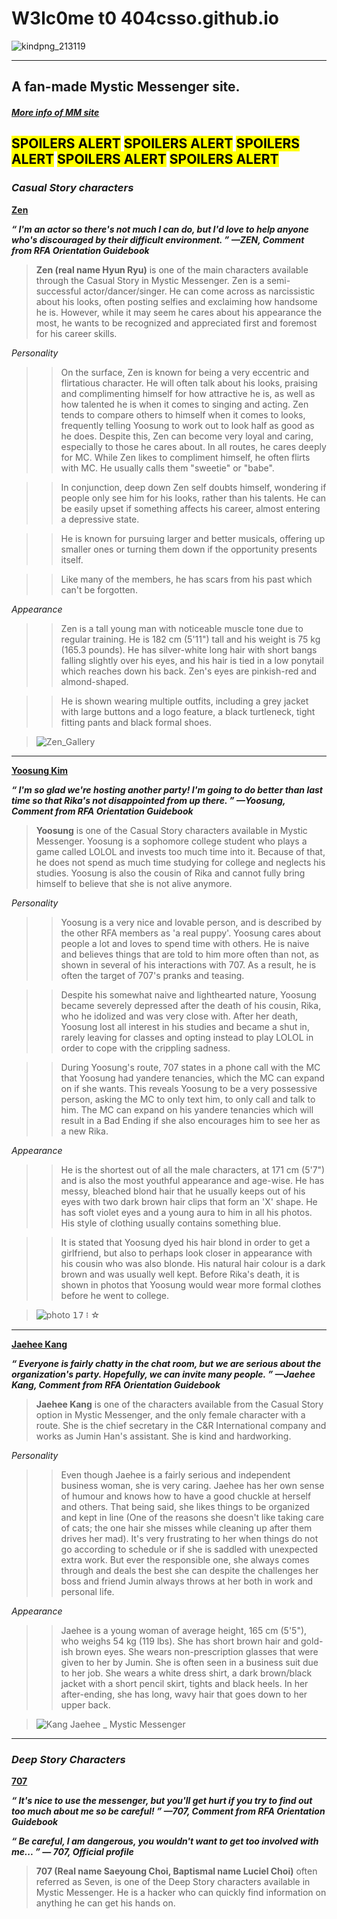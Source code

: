 # W3lc0me t0 404csso.github.io

![kindpng_213119](https://user-images.githubusercontent.com/118145851/202852845-3b99a1fd-8bf8-4d64-97e5-3e9d23e3226f.png)

---
## A fan-made Mystic Messenger site. 
##### [More info of MM site](https://mystic-messenger.fandom.com/wiki/Mystic_Messenger_Wiki)
<mark>SPOILERS ALERT</mark> <mark>SPOILERS ALERT</mark> <mark>SPOILERS ALERT</mark> <mark>SPOILERS ALERT</mark> <mark>SPOILERS ALERT</mark> 
---

### ***Casual Story characters***

**[Zen](https://mystic-messenger.fandom.com/wiki/Zen)**

***“	I'm an actor so there's not much I can do, but I'd love to help anyone who's discouraged by their difficult environment.	”
—ZEN, Comment from RFA Orientation Guidebook***

>   **Zen (real name Hyun Ryu)** is one of the main characters available through the Casual Story in Mystic Messenger. Zen is a semi-successful actor/dancer/singer. He can come across as narcissistic about his looks, often posting selfies and exclaiming how handsome he is. However, while it may seem he cares about his appearance the most, he wants to be recognized and appreciated first and foremost for his career skills.

*Personality*

>> On the surface, Zen is known for being a very eccentric and flirtatious character. He will often talk about his looks, praising and complimenting himself for how attractive he is, as well as how talented he is when it comes to singing and acting. Zen tends to compare others to himself when it comes to looks, frequently telling Yoosung to work out to look half as good as he does. Despite this, Zen can become very loyal and caring, especially to those he cares about. In all routes, he cares deeply for MC. While Zen likes to compliment himself, he often flirts with MC. He usually calls them "sweetie" or "babe".

>> In conjunction, deep down Zen self doubts himself, wondering if people only see him for his looks, rather than his talents. He can be easily upset if something affects his career, almost entering a depressive state.

>> He is known for pursuing larger and better musicals, offering up smaller ones or turning them down if the opportunity presents itself.

>> Like many of the members, he has scars from his past which can't be forgotten.

*Appearance*

>> Zen is a tall young man with noticeable muscle tone due to regular training. He is 182 cm (5'11") tall and his weight is 75 kg (165.3 pounds). He has silver-white long hair with short bangs falling slightly over his eyes, and his hair is tied in a low ponytail which reaches down his back. Zen's eyes are pinkish-red and almond-shaped.

>> He is shown wearing multiple outfits, including a grey jacket with large buttons and a logo feature, a black turtleneck, tight fitting pants and black formal shoes.

> ![Zen_Gallery](https://user-images.githubusercontent.com/118145851/202853451-c8ac2711-6e7b-4eb0-aa6d-a5239d3f3edc.png)

---

**[Yoosung Kim](https://mystic-messenger.fandom.com/wiki/Yoosung)**

***“	I'm so glad we're hosting another party! I'm going to do better than last time so that Rika's not disappointed from up there.	”
—Yoosung, Comment from RFA Orientation Guidebook***

> **Yoosung** is one of the Casual Story characters available in Mystic Messenger. Yoosung is a sophomore college student who plays a game called LOLOL and invests too much time into it. Because of that, he does not spend as much time studying for college and neglects his studies. Yoosung is also the cousin of Rika and cannot fully bring himself to believe that she is not alive anymore.

*Personality*

>> Yoosung is a very nice and lovable person, and is described by the other RFA members as 'a real puppy'. Yoosung cares about people a lot and loves to spend time with others. He is naive and believes things that are told to him more often than not, as shown in several of his interactions with 707. As a result, he is often the target of 707's pranks and teasing.

>> Despite his somewhat naive and lighthearted nature, Yoosung became severely depressed after the death of his cousin, Rika, who he idolized and was very close with. After her death, Yoosung lost all interest in his studies and became a shut in, rarely leaving for classes and opting instead to play LOLOL in order to cope with the crippling sadness.

>> During Yoosung's route, 707 states in a phone call with the MC that Yoosung had yandere tenancies, which the MC can expand on if she wants. This reveals Yoosung to be a very possessive person, asking the MC to only text him, to only call and talk to him. The MC can expand on his yandere tenancies which will result in a Bad Ending if she also encourages him to see her as a new Rika.

*Appearance*

>> He is the shortest out of all the male characters, at 171 cm (5'7") and is also the most youthful appearance and age-wise. He has messy, bleached blond hair that he usually keeps out of his eyes with two dark brown hair clips that form an 'X' shape. He has soft violet eyes and a young aura to him in all his photos. His style of clothing usually contains something blue.

>> It is stated that Yoosung dyed his hair blond in order to get a girlfriend, but also to perhaps look closer in appearance with his cousin who was also blonde. His natural hair colour is a dark brown and was usually well kept. Before Rika's death, it is shown in photos that Yoosung would wear more formal clothes before he went to college.

> ![photo 𝟣𝟩 ፧ ☆](https://user-images.githubusercontent.com/118145851/202853489-8190e9b3-4394-45b4-9804-8f89378d511c.jpg)

---

**[Jaehee Kang](https://mystic-messenger.fandom.com/wiki/Jaehee_Kang)**

***“	Everyone is fairly chatty in the chat room, but we are serious about the organization's party. Hopefully, we can invite many people.	”
—Jaehee Kang, Comment from RFA Orientation Guidebook***

> **Jaehee Kang** is one of the characters available from the Casual Story option in Mystic Messenger, and the only female character with a route. She is the chief secretary in the C&R International company and works as Jumin Han's assistant. She is kind and hardworking.

*Personality*

>> Even though Jaehee is a fairly serious and independent business woman, she is very caring. Jaehee has her own sense of humour and knows how to have a good chuckle at herself and others. That being said, she likes things to be organized and kept in line (One of the reasons she doesn't like taking care of cats; the one hair she misses while cleaning up after them drives her mad). It's very frustrating to her when things do not go according to schedule or if she is saddled with unexpected extra work. But ever the responsible one, she always comes through and deals the best she can despite the challenges her boss and friend Jumin always throws at her both in work and personal life.

*Appearance*

>> Jaehee is a young woman of average height, 165 cm (5'5"), who weighs 54 kg (119 lbs). She has short brown hair and gold-ish brown eyes. She wears non-prescription glasses that were given to her by Jumin. She is often seen in a business suit due to her job. She wears a white dress shirt, a dark brown/black jacket with a short pencil skirt, tights and black heels. In her after-ending, she has long, wavy hair that goes down to her upper back.

> ![Kang Jaehee _ Mystic Messenger](https://user-images.githubusercontent.com/118145851/202853497-d432dfb9-4b8c-4d5c-9675-ec084bdc31f4.jpg)

---

### ***Deep Story Characters***

**[707](https://mystic-messenger.fandom.com/wiki/707)**

***“	It's nice to use the messenger, but you'll get hurt if you try to find out too much about me so be careful!	”
—707, Comment from RFA Orientation Guidebook***

***“	Be careful, I am dangerous, you wouldn't want to get too involved with me...	”
— 707, Official profile***

> **707 (Real name Saeyoung Choi, Baptismal name Luciel Choi)** often referred as Seven, is one of the Deep Story characters available in Mystic Messenger. He is a hacker who can quickly find information on anything he can get his hands on.

